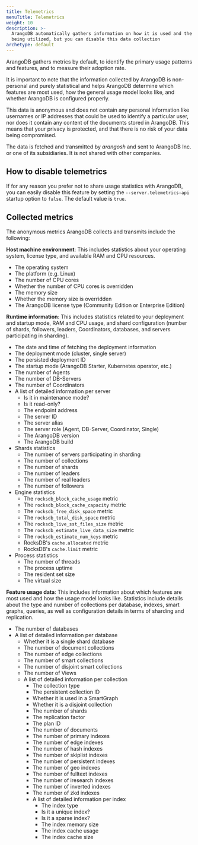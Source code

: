```yaml
---
title: Telemetrics
menuTitle: Telemetrics
weight: 10
description: >-
  ArangoDB automatically gathers information on how it is used and the features
  being utilized, but you can disable this data collection
archetype: default
---
```

ArangoDB gathers metrics by default, to identify the primary usage patterns and
features, and to measure their adoption rate.

It is important to note that the information collected by ArangoDB is
non-personal and purely statistical and helps ArangoDB determine which
features are most used, how the general usage model looks like, and
whether ArangoDB is configured properly.

This data is anonymous and does not contain any personal information like
usernames or IP addresses that could be used to identify a particular user, nor
does it contain any content of the documents stored in ArangoDB.
This means that your privacy is protected, and that there is no risk of your
data being compromised.

The data is fetched and transmitted by _arangosh_ and sent to ArangoDB Inc. or
one of its subsidiaries. It is not shared with other companies.

## How to disable telemetrics

If for any reason you prefer not to share usage statistics with ArangoDB, you
can easily disable this feature by setting the `--server.telemetrics-api`
startup option to `false`. The default value is `true`.

## Collected metrics

The anonymous metrics ArangoDB collects and transmits include the following:

**Host machine environment**: This includes statistics about your operating
system, license type, and available RAM and CPU resources.

- The operating system
- The platform (e.g. Linux)
- The number of CPU cores
- Whether the number of CPU cores is overridden
- The memory size
- Whether the memory size is overridden
- The ArangoDB license type (Community Edition or Enterprise Edition)

**Runtime information**: This includes statistics related to your deployment
and startup mode, RAM and CPU usage, and shard configuration (number of
shards, followers, leaders, Coordinators, databases, and servers participating
in sharding).

- The date and time of fetching the deployment information
- The deployment mode (cluster, single server)
- The persisted deployment ID
- The startup mode (ArangoDB Starter, Kubernetes operator, etc.)
- The number of Agents
- The number of DB-Servers
- The number of Coordinators
- A list of detailed information per server
  - Is it in maintenance mode?
  - Is it read-only?
  - The endpoint address
  - The server ID
  - The server alias
  - The server role (Agent, DB-Server, Coordinator, Single)
  - The ArangoDB version
  - The ArangoDB build
- Shards statistics
  - The number of servers participating in sharding
  - The number of collections
  - The number of shards
  - The number of leaders
  - The number of real leaders
  - The number of followers
- Engine statistics
  - The `rocksdb_block_cache_usage` metric
  - The `rocksdb_block_cache_capacity` metric
  - The `rocksdb_free_disk_space` metric
  - The `rocksdb_total_disk_space` metric
  - The `rocksdb_live_sst_files_size` metric
  - The `rocksdb_estimate_live_data_size` metric
  - The `rocksdb_estimate_num_keys` metric
  - RocksDB's `cache.allocated` metric
  - RocksDB's `cache.limit` metric
- Process statistics
  - The number of threads
  - The process uptime
  - The resident set size
  - The virtual size

**Feature usage data**: This includes information about which features are
most used and how the usage model looks like. Statistics include details about
the type and number of collections per database, indexes, smart graphs, queries,
as well as configuration details in terms of sharding and replication.

- The number of databases
- A list of detailed information per database
  - Whether it is a single shard database
  - The number of document collections
  - The number of edge collections
  - The number of smart collections
  - The number of disjoint smart collections
  - The number of Views
  - A list of detailed information per collection
    - The collection type
    - The persistent collection ID
    - Whether it is used in a SmartGraph
    - Whether it is a disjoint collection
    - The number of shards
    - The replication factor
    - The plan ID
    - The number of documents
    - The number of primary indexes
    - The number of edge indexes
    - The number of hash indexes
    - The number of skiplist indexes
    - The number of persistent indexes
    - The number of geo indexes
    - The number of fulltext indexes
    - The number of iresearch indexes
    - The number of inverted indexes
    - The number of zkd indexes
    - A list of detailed information per index
      - The index type
      - Is it a unique index?
      - Is it a sparse index?
      - The index memory size
      - The index cache usage
      - The index cache size
